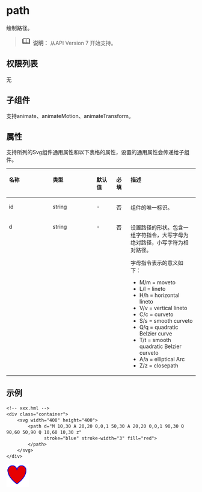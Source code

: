 # path<a name="ZH-CN_TOPIC_0000001210135639"></a>

绘制路径。

>![](../../public_sys-resources/icon-note.gif) **说明：** 
>从API Version 7 开始支持。

## 权限列表<a name="zh-cn_topic_0000001173164771_section11257113618419"></a>

无

## 子组件<a name="zh-cn_topic_0000001173164771_section9288143101012"></a>

支持animate、animateMotion、animateTransform。

## 属性<a name="zh-cn_topic_0000001173164771_section2907183951110"></a>

支持所列的Svg组件通用属性和以下表格的属性，设置的通用属性会传递给子组件。

<a name="zh-cn_topic_0000001173164771_table20633101642315"></a>
<table><thead align="left"><tr id="zh-cn_topic_0000001173164771_row663331618238"><th class="cellrowborder" valign="top" width="23.119999999999997%" id="mcps1.1.6.1.1"><p id="zh-cn_topic_0000001173164771_aaf1247770b244944bbcc9f28d9a6f00b"><a name="zh-cn_topic_0000001173164771_aaf1247770b244944bbcc9f28d9a6f00b"></a><a name="zh-cn_topic_0000001173164771_aaf1247770b244944bbcc9f28d9a6f00b"></a>名称</p>
</th>
<th class="cellrowborder" valign="top" width="23.119999999999997%" id="mcps1.1.6.1.2"><p id="zh-cn_topic_0000001173164771_a6efc3502761f4faf9630e484280f75b6"><a name="zh-cn_topic_0000001173164771_a6efc3502761f4faf9630e484280f75b6"></a><a name="zh-cn_topic_0000001173164771_a6efc3502761f4faf9630e484280f75b6"></a>类型</p>
</th>
<th class="cellrowborder" valign="top" width="10.48%" id="mcps1.1.6.1.3"><p id="zh-cn_topic_0000001173164771_a27a37273d9ad47569ddbcb8db985d302"><a name="zh-cn_topic_0000001173164771_a27a37273d9ad47569ddbcb8db985d302"></a><a name="zh-cn_topic_0000001173164771_a27a37273d9ad47569ddbcb8db985d302"></a>默认值</p>
</th>
<th class="cellrowborder" valign="top" width="7.5200000000000005%" id="mcps1.1.6.1.4"><p id="zh-cn_topic_0000001173164771_p824610360217"><a name="zh-cn_topic_0000001173164771_p824610360217"></a><a name="zh-cn_topic_0000001173164771_p824610360217"></a>必填</p>
</th>
<th class="cellrowborder" valign="top" width="35.76%" id="mcps1.1.6.1.5"><p id="zh-cn_topic_0000001173164771_a2ff3361bfd3b420ba4967452d2ddd098"><a name="zh-cn_topic_0000001173164771_a2ff3361bfd3b420ba4967452d2ddd098"></a><a name="zh-cn_topic_0000001173164771_a2ff3361bfd3b420ba4967452d2ddd098"></a>描述</p>
</th>
</tr>
</thead>
<tbody><tr id="zh-cn_topic_0000001173164771_row36332165231"><td class="cellrowborder" valign="top" width="23.119999999999997%" headers="mcps1.1.6.1.1 "><p id="zh-cn_topic_0000001173164771_a83b6dd280109466fb015e64de1ef4df3"><a name="zh-cn_topic_0000001173164771_a83b6dd280109466fb015e64de1ef4df3"></a><a name="zh-cn_topic_0000001173164771_a83b6dd280109466fb015e64de1ef4df3"></a>id</p>
</td>
<td class="cellrowborder" valign="top" width="23.119999999999997%" headers="mcps1.1.6.1.2 "><p id="zh-cn_topic_0000001173164771_abc38fa2b85854bc687af75eb17a00a4d"><a name="zh-cn_topic_0000001173164771_abc38fa2b85854bc687af75eb17a00a4d"></a><a name="zh-cn_topic_0000001173164771_abc38fa2b85854bc687af75eb17a00a4d"></a>string</p>
</td>
<td class="cellrowborder" valign="top" width="10.48%" headers="mcps1.1.6.1.3 "><p id="zh-cn_topic_0000001173164771_a8d12e4af905d4743a5ec9cd6018d2972"><a name="zh-cn_topic_0000001173164771_a8d12e4af905d4743a5ec9cd6018d2972"></a><a name="zh-cn_topic_0000001173164771_a8d12e4af905d4743a5ec9cd6018d2972"></a>-</p>
</td>
<td class="cellrowborder" valign="top" width="7.5200000000000005%" headers="mcps1.1.6.1.4 "><p id="zh-cn_topic_0000001173164771_p42461736102118"><a name="zh-cn_topic_0000001173164771_p42461736102118"></a><a name="zh-cn_topic_0000001173164771_p42461736102118"></a>否</p>
</td>
<td class="cellrowborder" valign="top" width="35.76%" headers="mcps1.1.6.1.5 "><p id="zh-cn_topic_0000001173164771_a1a1731af05554f119fa365748f276bb2"><a name="zh-cn_topic_0000001173164771_a1a1731af05554f119fa365748f276bb2"></a><a name="zh-cn_topic_0000001173164771_a1a1731af05554f119fa365748f276bb2"></a>组件的唯一标识。</p>
</td>
</tr>
<tr id="zh-cn_topic_0000001173164771_row13633131616239"><td class="cellrowborder" valign="top" width="23.119999999999997%" headers="mcps1.1.6.1.1 "><p id="zh-cn_topic_0000001173164771_a97f90720f6ef448fb3afbb3b1c13ae25"><a name="zh-cn_topic_0000001173164771_a97f90720f6ef448fb3afbb3b1c13ae25"></a><a name="zh-cn_topic_0000001173164771_a97f90720f6ef448fb3afbb3b1c13ae25"></a>d</p>
</td>
<td class="cellrowborder" valign="top" width="23.119999999999997%" headers="mcps1.1.6.1.2 "><p id="zh-cn_topic_0000001173164771_a165d9cd14ccf4127b2e22cc6397680ac"><a name="zh-cn_topic_0000001173164771_a165d9cd14ccf4127b2e22cc6397680ac"></a><a name="zh-cn_topic_0000001173164771_a165d9cd14ccf4127b2e22cc6397680ac"></a>string</p>
</td>
<td class="cellrowborder" valign="top" width="10.48%" headers="mcps1.1.6.1.3 "><p id="zh-cn_topic_0000001173164771_a836c513375114f6dac7693e0b4f33230"><a name="zh-cn_topic_0000001173164771_a836c513375114f6dac7693e0b4f33230"></a><a name="zh-cn_topic_0000001173164771_a836c513375114f6dac7693e0b4f33230"></a>-</p>
</td>
<td class="cellrowborder" valign="top" width="7.5200000000000005%" headers="mcps1.1.6.1.4 "><p id="zh-cn_topic_0000001173164771_p17246836142119"><a name="zh-cn_topic_0000001173164771_p17246836142119"></a><a name="zh-cn_topic_0000001173164771_p17246836142119"></a>否</p>
</td>
<td class="cellrowborder" valign="top" width="35.76%" headers="mcps1.1.6.1.5 "><p id="zh-cn_topic_0000001173164771_adbe7ecbee96b4f938b04a4b8d62791bf"><a name="zh-cn_topic_0000001173164771_adbe7ecbee96b4f938b04a4b8d62791bf"></a><a name="zh-cn_topic_0000001173164771_adbe7ecbee96b4f938b04a4b8d62791bf"></a>设置路径的形状。包含一组字符指令，大写字母为绝对路径，小写字符为相对路径。</p>
<p id="zh-cn_topic_0000001173164771_p46751932620"><a name="zh-cn_topic_0000001173164771_p46751932620"></a><a name="zh-cn_topic_0000001173164771_p46751932620"></a>字母指令表示的意义如下：</p>
<a name="zh-cn_topic_0000001173164771_ul146753321226"></a><a name="zh-cn_topic_0000001173164771_ul146753321226"></a><ul id="zh-cn_topic_0000001173164771_ul146753321226"><li>M/m = moveto</li><li>L/l = lineto</li><li>H/h = horizontal lineto</li><li>V/v = vertical lineto</li><li>C/c = curveto</li><li>S/s = smooth curveto</li><li>Q/q = quadratic Belzier curve</li><li>T/t = smooth quadratic Belzier curveto</li><li>A/a = elliptical Arc</li><li>Z/z = closepath</li></ul>
</td>
</tr>
</tbody>
</table>

## 示例<a name="zh-cn_topic_0000001173164771_section360556124815"></a>

```
<!-- xxx.hml -->
<div class="container">
    <svg width="400" height="400">
        <path d="M 10,30 A 20,20 0,0,1 50,30 A 20,20 0,0,1 90,30 Q 90,60 50,90 Q 10,60 10,30 z"
              stroke="blue" stroke-width="3" fill="red">
        </path>
    </svg>
</div>
```

![](figures/zh-cn_image_0000001212320099.png)

